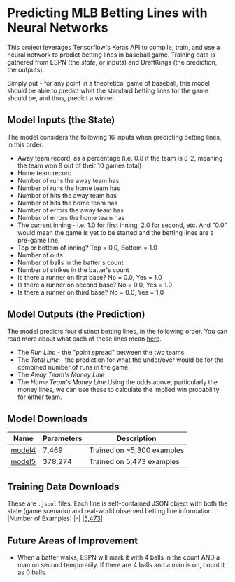 # Predicting MLB Betting Lines with Neural Networks
This project leverages Tensorflow's Keras API to compile, train, and use a neural network to predict betting lines in baseball game. Training data is gathered from ESPN (the *state*, or inputs) and DraftKings (the prediction, the outputs).

Simply put - for any point in a theoretical game of baseball, this model should be able to predict what the standard betting lines for the game should be, and thus, predict a winner.

## Model Inputs (the State)
The model considers the following 16 inputs when predicting betting lines, in this order: 
- Away team record, as a percentage (i.e. 0.8 if the team is 8-2, meaning the team won 8 out of their 10 games total)
- Home team record
- Number of runs the away team has
- Number of runs the home team has
- Number of hits the away team has
- Number of hits the home team has
- Number of errors the away team has
- Number of errors the home team has
- The current inning - i.e. 1.0 for first inning, 2.0 for second, etc. And "0.0" would mean the game is yet to be started and the betting lines are a pre-game line.
- Top or bottom of inning? Top = 0.0, Bottom = 1.0
- Number of outs
- Number of balls in the batter's count
- Number of strikes in the batter's count
- Is there a runner on first base? No = 0.0, Yes = 1.0
- Is there a runner on second base? No = 0.0, Yes = 1.0
- Is there a runner on third base? No = 0.0, Yes = 1.0

## Model Outputs (the Prediction)
The model predicts four distinct betting lines, in the following order. You can read more about what each of these lines mean [here](https://sportsbook.draftkings.com/help/how-to-bet/baseball-betting-guide).
- The *Run Line* - the "point spread" between the two teams.
- The *Total Line* - the prediction for what the under/over would be for the combined number of runs in the game. 
- The *Away Team's Money Line*
- The *Home Team's Money Line*
Using the odds above, particularly the money lines, we can use these to calculate the implied win probability for either team.

## Model Downloads
|Name|Parameters|Description|
|-|-|-|
|[model4](https://timhmsft.blob.core.windows.net/downloadable/model4.zip?sp=r&st=2023-04-20T15:19:20Z&se=2999-04-20T23:19:20Z&spr=https&sv=2021-12-02&sr=b&sig=AVQ9fkDrzJCz3p7XPqYQ%2Fr6lSL5o6btCZc2Mj22KnGM%3D)|7,469|Trained on ~5,300 examples|
|[model5](https://timhmsft.blob.core.windows.net/downloadable/model5.zip?sp=r&st=2023-04-20T15:19:53Z&se=2999-04-20T23:19:53Z&spr=https&sv=2021-12-02&sr=b&sig=3X277mvDT0%2Fp3mA1jC476jeH6QNH8sX7HcCnnLLRmwE%3D)|378,274|Trained on 5,473 examples|

## Training Data Downloads
These are `.jsonl` files. Each line is self-contained JSON object with both the state (game scenario) and real-world observed betting line information.
|Number of Examples|
|-|
|[5,473](https://timhmsft.blob.core.windows.net/downloadable/db9jfwejio1h2ohfdsf.jsonl?sp=r&st=2023-04-20T15:08:57Z&se=2999-04-20T23:08:57Z&spr=https&sv=2021-12-02&sr=b&sig=6Z9yJ5P077Q7kxbhafJZ4v3CtmsFAqSuBF%2FrOZCzhng%3D)|


## Future Areas of Improvement
- When a batter walks, ESPN will mark it with 4 balls in the count AND a man on second temporarily. If there are 4 balls and a man is on, count it as 0 balls.
